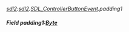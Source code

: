 _[sdl2](../../modules/sdl2/sdl2-module.md):[sdl2](../../modules/sdl2/sdl2-module.md).[SDL\_ControllerButtonEvent](../../modules/sdl2/sdl2-sdl_controllerbuttonevent.md).padding1_
##### Field padding1:[Byte](../../modules/wonkey/wonkey-types-byte.md)
